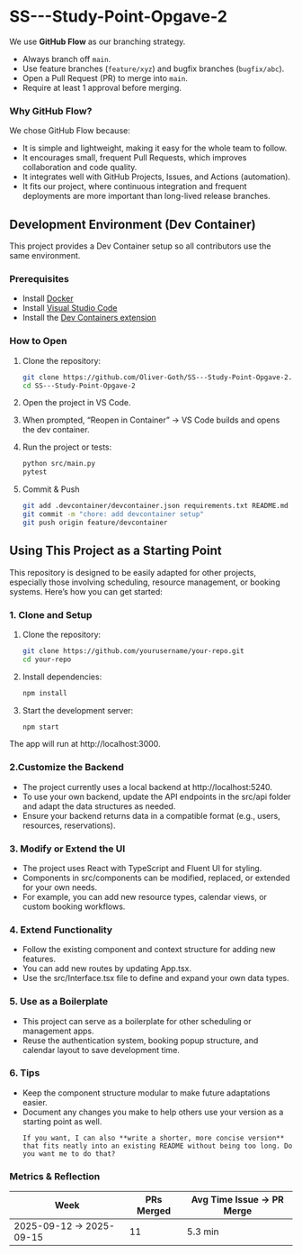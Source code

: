 # SS---Study-Point-Opgave-2

We use **GitHub Flow** as our branching strategy.

- Always branch off `main`.
- Use feature branches (`feature/xyz`) and bugfix branches (`bugfix/abc`).
- Open a Pull Request (PR) to merge into `main`.
- Require at least 1 approval before merging.

### Why GitHub Flow?
We chose GitHub Flow because:
- It is simple and lightweight, making it easy for the whole team to follow.
- It encourages small, frequent Pull Requests, which improves collaboration and code quality.
- It integrates well with GitHub Projects, Issues, and Actions (automation).
- It fits our project, where continuous integration and frequent deployments are more important than long-lived release branches.

## Development Environment (Dev Container)

This project provides a Dev Container setup so all contributors use the same environment.

### Prerequisites
- Install [Docker](https://www.docker.com/get-started)
- Install [Visual Studio Code](https://code.visualstudio.com/)
- Install the [Dev Containers extension](https://marketplace.visualstudio.com/items?itemName=ms-vscode-remote.remote-containers)

### How to Open
1. Clone the repository:
   ```bash
   git clone https://github.com/Oliver-Goth/SS---Study-Point-Opgave-2.git
   cd SS---Study-Point-Opgave-2
2. Open the project in VS Code.

3. When prompted, “Reopen in Container” → VS Code builds and opens the dev container.

4. Run the project or tests:
   ```bash
   python src/main.py
   pytest

5. Commit & Push
   ```bash
   git add .devcontainer/devcontainer.json requirements.txt README.md
   git commit -m "chore: add devcontainer setup"
   git push origin feature/devcontainer


## Using This Project as a Starting Point

This repository is designed to be easily adapted for other projects, especially those involving scheduling, resource management, or booking systems. Here’s how you can get started:

### 1. Clone and Setup
1. Clone the repository:
   ```bash
   git clone https://github.com/yourusername/your-repo.git
   cd your-repo

2. Install dependencies:
   ```bash
   npm install

3. Start the development server:
   ```bash
   npm start
The app will run at http://localhost:3000.

### 2.Customize the Backend
- The project currently uses a local backend at http://localhost:5240.
- To use your own backend, update the API endpoints in the src/api folder and adapt the data structures as needed.
- Ensure your backend returns data in a compatible format (e.g., users, resources, reservations).

### 3. Modify or Extend the UI
- The project uses React with TypeScript and Fluent UI for styling.
- Components in src/components can be modified, replaced, or extended for your own needs.
- For example, you can add new resource types, calendar views, or custom booking workflows.

### 4. Extend Functionality
- Follow the existing component and context structure for adding new features.
- You can add new routes by updating App.tsx.
- Use the src/Interface.tsx file to define and expand your own data types.

### 5. Use as a Boilerplate
- This project can serve as a boilerplate for other scheduling or management apps.
- Reuse the authentication system, booking popup structure, and calendar layout to save development time.

### 6. Tips
- Keep the component structure modular to make future adaptations easier.
- Document any changes you make to help others use your version as a starting point as well.
   ```pgsql
   If you want, I can also **write a shorter, more concise version** that fits neatly into an existing README without being too long. Do you want me to do that?

### Metrics & Reflection
| Week | PRs Merged | Avg Time Issue → PR Merge |
|------|------------|--------------------------|
| 2025-09-12 → 2025-09-15 | 11 | 5.3 min |
